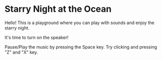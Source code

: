 # Starry Night at the Ocean

Hello! This is a playground where you can play with sounds and enjoy the starry night.

It's time to turn on the speaker!

Pause/Play the music by pressing the Space key. Try clicking and pressing "Z" and "X" key.



